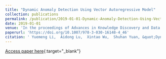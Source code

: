```yaml
---
title: "Dynamic Anomaly Detection Using Vector Autoregressive Model"
collection: publications
permalink: /publication/2019-01-01-Dynamic-Anomaly-Detection-Using-Vector-Autoregressive-Model/
date: 2019-01-01
venue: 'In the proceedings of Advances in Knowledge Discovery and Data Mining - 23rd Pacific-Asia Conference, PAKDD 2019, Macau, China, April 14-17, 2019, Proceedings, Part I'
paperurl: 'https://doi.org/10.1007/978-3-030-16148-4_46'
citation: ' Yuemeng Li,  Aidong Lu,  Xintao Wu,  Shuhan Yuan, &quot;Dynamic Anomaly Detection Using Vector Autoregressive Model.&quot; In the proceedings of Advances in Knowledge Discovery and Data Mining - 23rd Pacific-Asia Conference, PAKDD 2019, Macau, China, April 14-17, 2019, Proceedings, Part I, 2019.'
---
```

[Access paper here](https://doi.org/10.1007/978-3-030-16148-4_46){:target="_blank"}
